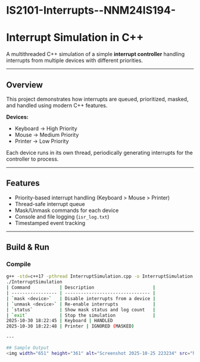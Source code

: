 # IS2101-Interrupts--NNM24IS194-
#  Interrupt Simulation in C++

A multithreaded C++ simulation of a simple **interrupt controller** handling interrupts from multiple devices with different priorities.

---

##  Overview
This project demonstrates how interrupts are queued, prioritized, masked, and handled using modern C++ features.

**Devices:**
- Keyboard → High Priority  
- Mouse → Medium Priority  
- Printer → Low Priority  

Each device runs in its own thread, periodically generating interrupts for the controller to process.

---

##  Features
- Priority-based interrupt handling (Keyboard > Mouse > Printer)  
- Thread-safe interrupt queue  
- Mask/Unmask commands for each device  
- Console and file logging (`isr_log.txt`)  
- Timestamped event tracking  

---

##  Build & Run

### Compile
```bash
g++ -std=c++17 -pthread InterruptSimulation.cpp -o InterruptSimulation
./InterruptSimulation
| Command           | Description                      |
| ----------------- | -------------------------------- |
| `mask <device>`   | Disable interrupts from a device |
| `unmask <device>` | Re-enable interrupts             |
| `status`          | Show mask status and log count   |
| `exit`            | Stop the simulation              |
2025-10-30 18:22:45 | Keyboard | HANDLED
2025-10-30 18:22:48 | Printer | IGNORED (MASKED)

---

## Sample Output
<img width="651" height="361" alt="Screenshot 2025-10-25 223234" src="https://github.com/user-attachments/assets/1024b87e-8a01-40e0-a3a6-e023d0e52c72" />

